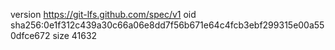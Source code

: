 version https://git-lfs.github.com/spec/v1
oid sha256:0e1f312c439a30c66a06e8dd7f56b671e64c4fcb3ebf299315e00a550dfce672
size 41632
